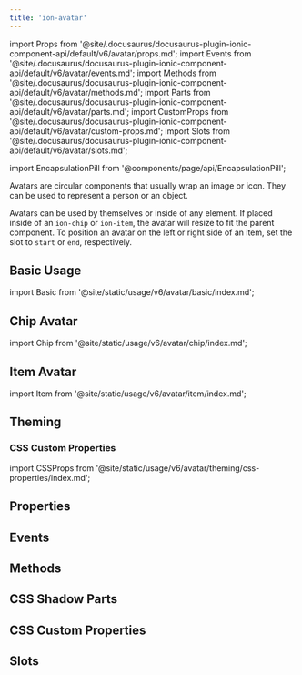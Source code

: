 ```yaml
---
title: 'ion-avatar'
---
```


import Props from '@site/.docusaurus/docusaurus-plugin-ionic-component-api/default/v6/avatar/props.md';
import Events from '@site/.docusaurus/docusaurus-plugin-ionic-component-api/default/v6/avatar/events.md';
import Methods from '@site/.docusaurus/docusaurus-plugin-ionic-component-api/default/v6/avatar/methods.md';
import Parts from '@site/.docusaurus/docusaurus-plugin-ionic-component-api/default/v6/avatar/parts.md';
import CustomProps from '@site/.docusaurus/docusaurus-plugin-ionic-component-api/default/v6/avatar/custom-props.md';
import Slots from '@site/.docusaurus/docusaurus-plugin-ionic-component-api/default/v6/avatar/slots.md';

<head>
  <title>ion-avatar: Circular Application Avatar Icon Component</title>
  <meta
    name="description"
    content="Ion-avatars are circular application components that wrap an image or icon. They can represent a person or an object, by themselves or inside of any element."
  />
</head>

import EncapsulationPill from '@components/page/api/EncapsulationPill';

<EncapsulationPill type="shadow" />

Avatars are circular components that usually wrap an image or icon. They can be used to represent a person or an object.

Avatars can be used by themselves or inside of any element. If placed inside of an `ion-chip` or `ion-item`, the avatar will resize to fit the parent component. To position an avatar on the left or right side of an item, set the slot to `start` or `end`, respectively.

## Basic Usage

import Basic from '@site/static/usage/v6/avatar/basic/index.md';

<Basic />

## Chip Avatar

import Chip from '@site/static/usage/v6/avatar/chip/index.md';

<Chip />

## Item Avatar

import Item from '@site/static/usage/v6/avatar/item/index.md';

<Item />

## Theming

### CSS Custom Properties

import CSSProps from '@site/static/usage/v6/avatar/theming/css-properties/index.md';

<CSSProps />

## Properties

<Props />

## Events

<Events />

## Methods

<Methods />

## CSS Shadow Parts

<Parts />

## CSS Custom Properties

<CustomProps />

## Slots

<Slots />
